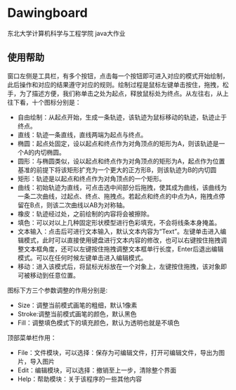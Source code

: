 # Dawingboard
东北大学计算机科学与工程学院 java大作业

## 使用帮助
窗口左侧是工具栏，有多个按钮，点击每一个按钮即可进入对应的模式开始绘制，此后操作和对应的结果遵守对应的规则。绘制过程是鼠标左键单击按住，拖拽，松手，为了描述方便，我们称单击之处为起点，释放鼠标处为终点。从左往右，从上往下看，十个图标分别是：

- 自由绘制：从起点开始，生成一条轨迹，该轨迹为鼠标移动的轨迹，轨迹止于终点。
- 直线：轨迹一条直线，直线两端为起点与终点。
- 椭圆：起点处固定，设以起点和终点作为对角顶点的矩形为A，则该轨迹是一个A的内切椭圆。
- 圆形：与椭圆类似，设以起点和终点作为对角顶点的矩形为A，起点作为位置基准的前提下将该矩形扩充为一个更大的正方形B，则该轨迹为B的内切圆
- 矩形：轨迹是以起点和终点作为对角顶点的一个矩形。
- 曲线：初始轨迹为直线，可点击选中间部分后拖拽，使其成为曲线，该曲线为一条二次曲线，过起点、终点、拖拽点。若起点和终点的中点为A，拖拽点停留在B点，则该二次曲线以AB为对称轴。
- 橡皮：轨迹经过处，之前绘制的内容将会被擦除。
- 填色：可以对以上几种固定形状模型进行色彩填充，不会将线条本身掩盖。
- 文本输入：点击后可进行文本输入，默认文本内容为“Text”。左键单击进入编辑模式，此时可以直接使用键盘进行文本内容的修改，也可以右键按住拖拽调整文本框角度，还可以左键按住拖拽调整文本框单行长度，Enter后退出编辑模式。可以在任何时候左键单击进入编辑模式。
- 移动：进入该模式后，将鼠标光标放在一个对象上，左键按住拖拽，该对象即可被移动到任意位置。

图标下方三个参数调整的作用分别是:

- Size：调整当前模式画笔的粗细，默认1像素
- Stroke:调整当前模式画笔的颜色，默认黑色
- Fill：调整填色模式下的填充颜色，默认为透明也就是不填色

顶部菜单栏作用：

- File：文件模块，可以选择：保存为可编辑文件，打开可编辑文件，导出为图片，导入图片
- Edit：编辑模块，可以选择：撤销至上一步，清除整个界面
- Help：帮助模块：关于该程序的一些其他内容

